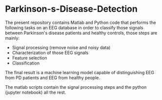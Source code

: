 # Parkinson-s-Disease-Detection
The present repository contains Matlab and Python code that performs the following tasks on an EEG database in order to classify those signals between Parkinson's disease patients
and healthy controls, those steps are mainly:
  - Signal processing (remove noise and noisy data)
  - Characterization of those EEG signals
  - Feature selection
  - Classification
  
 The final result is a machine learning model capable of distinguishing EEG from PD patients and EEG from healthy people. 
 
 The matlab scripts contain the signal processing steps and the python (jupyter notebook) all the rest.
  
 
